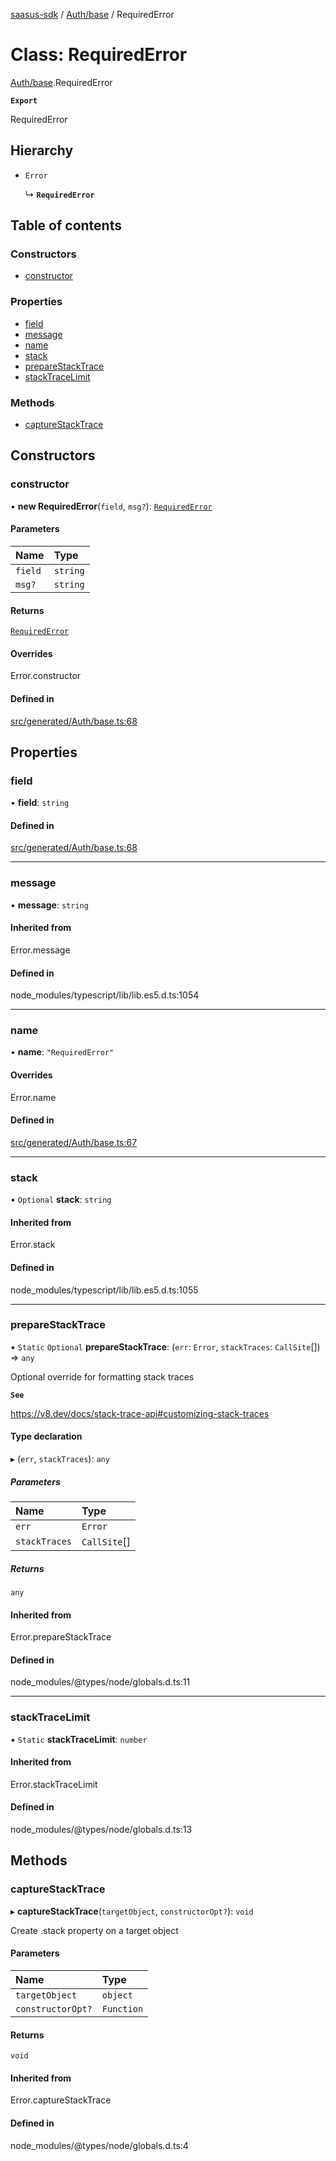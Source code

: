 [saasus-sdk](../README.md) / [Auth/base](../modules/Auth_base.md) / RequiredError

# Class: RequiredError

[Auth/base](../modules/Auth_base.md).RequiredError

**`Export`**

RequiredError

## Hierarchy

- `Error`

  ↳ **`RequiredError`**

## Table of contents

### Constructors

- [constructor](Auth_base.RequiredError.md#constructor)

### Properties

- [field](Auth_base.RequiredError.md#field)
- [message](Auth_base.RequiredError.md#message)
- [name](Auth_base.RequiredError.md#name)
- [stack](Auth_base.RequiredError.md#stack)
- [prepareStackTrace](Auth_base.RequiredError.md#preparestacktrace)
- [stackTraceLimit](Auth_base.RequiredError.md#stacktracelimit)

### Methods

- [captureStackTrace](Auth_base.RequiredError.md#capturestacktrace)

## Constructors

### constructor

• **new RequiredError**(`field`, `msg?`): [`RequiredError`](Auth_base.RequiredError.md)

#### Parameters

| Name | Type |
| :------ | :------ |
| `field` | `string` |
| `msg?` | `string` |

#### Returns

[`RequiredError`](Auth_base.RequiredError.md)

#### Overrides

Error.constructor

#### Defined in

[src/generated/Auth/base.ts:68](https://github.com/saasus-platform/saasus-sdk-javascript/blob/997c544/src/generated/Auth/base.ts#L68)

## Properties

### field

• **field**: `string`

#### Defined in

[src/generated/Auth/base.ts:68](https://github.com/saasus-platform/saasus-sdk-javascript/blob/997c544/src/generated/Auth/base.ts#L68)

___

### message

• **message**: `string`

#### Inherited from

Error.message

#### Defined in

node_modules/typescript/lib/lib.es5.d.ts:1054

___

### name

• **name**: ``"RequiredError"``

#### Overrides

Error.name

#### Defined in

[src/generated/Auth/base.ts:67](https://github.com/saasus-platform/saasus-sdk-javascript/blob/997c544/src/generated/Auth/base.ts#L67)

___

### stack

• `Optional` **stack**: `string`

#### Inherited from

Error.stack

#### Defined in

node_modules/typescript/lib/lib.es5.d.ts:1055

___

### prepareStackTrace

▪ `Static` `Optional` **prepareStackTrace**: (`err`: `Error`, `stackTraces`: `CallSite`[]) => `any`

Optional override for formatting stack traces

**`See`**

https://v8.dev/docs/stack-trace-api#customizing-stack-traces

#### Type declaration

▸ (`err`, `stackTraces`): `any`

##### Parameters

| Name | Type |
| :------ | :------ |
| `err` | `Error` |
| `stackTraces` | `CallSite`[] |

##### Returns

`any`

#### Inherited from

Error.prepareStackTrace

#### Defined in

node_modules/@types/node/globals.d.ts:11

___

### stackTraceLimit

▪ `Static` **stackTraceLimit**: `number`

#### Inherited from

Error.stackTraceLimit

#### Defined in

node_modules/@types/node/globals.d.ts:13

## Methods

### captureStackTrace

▸ **captureStackTrace**(`targetObject`, `constructorOpt?`): `void`

Create .stack property on a target object

#### Parameters

| Name | Type |
| :------ | :------ |
| `targetObject` | `object` |
| `constructorOpt?` | `Function` |

#### Returns

`void`

#### Inherited from

Error.captureStackTrace

#### Defined in

node_modules/@types/node/globals.d.ts:4
